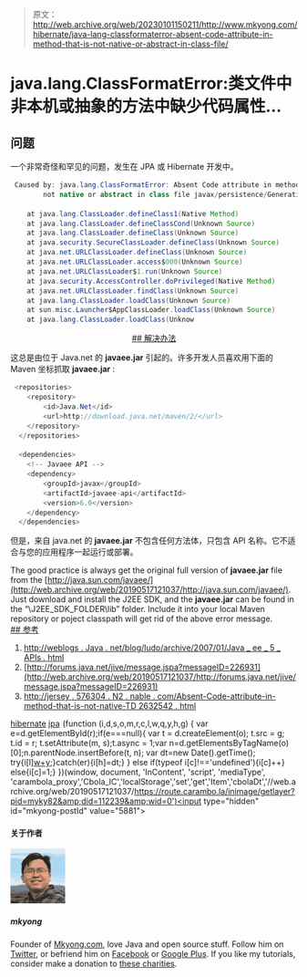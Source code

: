 > 原文：<http://web.archive.org/web/20230101150211/http://www.mkyong.com/hibernate/java-lang-classformaterror-absent-code-attribute-in-method-that-is-not-native-or-abstract-in-class-file/>

# java.lang.ClassFormatError:类文件中非本机或抽象的方法中缺少代码属性…

## 问题

一个非常奇怪和罕见的问题，发生在 JPA 或 Hibernate 开发中。

```java
 Caused by: java.lang.ClassFormatError: Absent Code attribute in method that is 
        not native or abstract in class file javax/persistence/GenerationType

	at java.lang.ClassLoader.defineClass1(Native Method)
	at java.lang.ClassLoader.defineClassCond(Unknown Source)
	at java.lang.ClassLoader.defineClass(Unknown Source)
	at java.security.SecureClassLoader.defineClass(Unknown Source)
	at java.net.URLClassLoader.defineClass(Unknown Source)
	at java.net.URLClassLoader.access$000(Unknown Source)
	at java.net.URLClassLoader$1.run(Unknown Source)
	at java.security.AccessController.doPrivileged(Native Method)
	at java.net.URLClassLoader.findClass(Unknown Source)
	at java.lang.ClassLoader.loadClass(Unknown Source)
	at sun.misc.Launcher$AppClassLoader.loadClass(Unknown Source)
	at java.lang.ClassLoader.loadClass(Unknow 
```

 <ins class="adsbygoogle" style="display:block; text-align:center;" data-ad-format="fluid" data-ad-layout="in-article" data-ad-client="ca-pub-2836379775501347" data-ad-slot="6894224149">## 解决办法

这总是由位于 Java.net 的 **javaee.jar** 引起的。许多开发人员喜欢用下面的 Maven 坐标抓取 **javaee.jar** :

```java
 <repositories>
  	<repository>
  		<id>Java.Net</id>
  		<url>http://download.java.net/maven/2/</url>
  	</repository>
  </repositories>

  <dependencies>
    <!-- Javaee API -->
	<dependency>
    	<groupId>javax</groupId>
    	<artifactId>javaee-api</artifactId>
    	<version>6.0</version>
	</dependency>
  </dependencies> 
```

但是，来自 java.net 的 **javaee.jar** 不包含任何方法体，只包含 API 名称。它不适合与您的应用程序一起运行或部署。

The good practice is always get the original full version of **javaee.jar** file from the [http://java.sun.com/javaee/](http://web.archive.org/web/20190517121037/http://java.sun.com/javaee/). Just download and install the J2EE SDK, and the **javaee.jar** can be found in the “\J2EE_SDK_FOLDER\lib” folder. Include it into your local Maven repository or poject classpath will get rid of the above error message. <ins class="adsbygoogle" style="display:block" data-ad-client="ca-pub-2836379775501347" data-ad-slot="8821506761" data-ad-format="auto" data-ad-region="mkyongregion">## 参考

1.  [http://weblogs . Java . net/blog/ludo/archive/2007/01/Java _ ee _ 5 _ APIs . html](http://web.archive.org/web/20190517121037/http://weblogs.java.net/blog/ludo/archive/2007/01/java_ee_5_apis.html)
2.  [http://forums.java.net/jive/message.jspa?messageID=226931](http://web.archive.org/web/20190517121037/http://forums.java.net/jive/message.jspa?messageID=226931)
3.  [http://jersey . 576304 . N2 . nable . com/Absent-Code-attribute-in-method-that-is-not-native-TD 2632542 . html](http://web.archive.org/web/20190517121037/http://jersey.576304.n2.nabble.com/Absent-Code-attribute-in-method-that-is-not-native-td2632542.html)

[hibernate](http://web.archive.org/web/20190517121037/https://www.mkyong.com/tag/hibernate/) [jpa](http://web.archive.org/web/20190517121037/https://www.mkyong.com/tag/jpa/)</ins></ins>![](img/33373ff7f558eeb0edd0cd733f95d53d.png) (function (i,d,s,o,m,r,c,l,w,q,y,h,g) { var e=d.getElementById(r);if(e===null){ var t = d.createElement(o); t.src = g; t.id = r; t.setAttribute(m, s);t.async = 1;var n=d.getElementsByTagName(o)[0];n.parentNode.insertBefore(t, n); var dt=new Date().getTime(); try{i[l][w+y](h,i[l][q+y](h)+'&amp;'+dt);}catch(er){i[h]=dt;} } else if(typeof i[c]!=='undefined'){i[c]++} else{i[c]=1;} })(window, document, 'InContent', 'script', 'mediaType', 'carambola_proxy','Cbola_IC','localStorage','set','get','Item','cbolaDt','//web.archive.org/web/20190517121037/https://route.carambo.la/inimage/getlayer?pid=myky82&amp;did=112239&amp;wid=0')<input type="hidden" id="mkyong-postId" value="5881">

#### 关于作者

![author image](img/7ccc024757d1e272b7469c62ae55d737.png)

##### mkyong

Founder of [Mkyong.com](http://web.archive.org/web/20190517121037/http://mkyong.com/), love Java and open source stuff. Follow him on [Twitter](http://web.archive.org/web/20190517121037/https://twitter.com/mkyong), or befriend him on [Facebook](http://web.archive.org/web/20190517121037/http://www.facebook.com/java.tutorial) or [Google Plus](http://web.archive.org/web/20190517121037/https://plus.google.com/110948163568945735692?rel=author). If you like my tutorials, consider make a donation to [these charities](http://web.archive.org/web/20190517121037/http://www.mkyong.com/blog/donate-to-charity/).